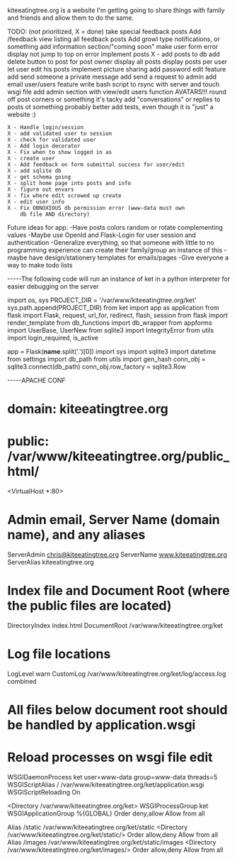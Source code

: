 kiteeatingtree.org is a website I'm getting going to share
things with family and friends and allow them to do the same.

TODO: (not prioritized, X = done)
    take special feedback posts
    Add /feedback view listing all feedback posts
    Add growl type notifications, or something
    add information section/"coming soon"
    make user form error display not jump to top on error
    implement posts
    X - add posts to db
    add delete button to post for post owner
    display all posts
    display posts per user
    let user edit his posts
    implement picture sharing
    add password edit feature
    add send someone a private message
    add send a request to admin
    add email user/users feature
    write bash script to rsync with server and touch wsgi file
    add admin section with view/edit users function
    AVATARS!!!
    round off post corners or something it's tacky
    add "conversations" or replies to posts ot something
    probably better add tests, even though it is "just" a website :)

    X - Handle login/session
    X - add validated user to session
    X - check for validated user
    X - Add login decorator
    X - Fix when to show logged in as
    X - create user
    X - Add feedback on form submittal success for user/edit
    X - add sqlite db
    X - get schema going
    X - split home page into posts and info
    X - figure out envars
    X - fix where edit screwed up create
    X - edit user info
    X - Fix OBNOXIOUS db permission error (www-data must own
        db file AND directory)


Future ideas for app:
    -Have posts colors random or rotate complementing values
    -Maybe use OpenId and Flask-Login for user session and authentication
    -Generalize everything, so that someone with little to no programming
        experience can create their family/group an instance of this
    -maybe have design/stationery templates for emails/pages
    -Give everyone a way to make todo lists

-----The following code will run an instance of ket in a python interpreter
     for easier debugging on the server

import os, sys
PROJECT_DIR = '/var/www/kiteeatingtree.org/ket'
sys.path.append(PROJECT_DIR)
from ket import app as application
from flask import Flask, request, url_for, redirect, flash, session
from flask import render_template
from db_functions import db_wrapper
from appforms import UserBase, UserNew
from sqlite3 import IntegrityError
from utils import login_required, is_active

app = Flask(__name__.split('.')[0])
import sys
import sqlite3
import datetime
from settings import db_path
from utils import gen_hash
conn_obj = sqlite3.connect(db_path)
conn_obj.row_factory = sqlite3.Row

-----APACHE CONF
# domain: kiteeatingtree.org
# public: /var/www/kiteeatingtree.org/public_html/

<VirtualHost *:80>
  # Admin email, Server Name (domain name), and any aliases
  ServerAdmin chris@kiteeatingtree.org
  ServerName  www.kiteeatingtree.org
  ServerAlias kiteeatingtree.org

  # Index file and Document Root (where the public files are located)
  DirectoryIndex index.html
  DocumentRoot /var/www/kiteeatingtree.org/ket
  # Log file locations
  LogLevel warn
  CustomLog /var/www/kiteeatingtree.org/ket/log/access.log combined

  # All files below document root should be handled by application.wsgi
  # Reload processes on wsgi file edit
  WSGIDaemonProcess ket user=www-data group=www-data threads=5
  WSGIScriptAlias / /var/www/kiteeatingtree.org/ket/application.wsgi
  WSGIScriptReloading On

  <Directory /var/www/kiteeatingtree.org/ket>
    WSGIProcessGroup ket
    WSGIApplicationGroup %{GLOBAL}
    Order deny,allow
    Allow from all
  </Directory>

  Alias /static /var/www/kiteeatingtree.org/ket/static
  <Directory /var/www/kiteeatingtree.org/ket/static/>
    Order allow,deny
    Allow from all
  </Directory>
  Alias /images /var/www/kiteeatingtree.org/ket/static/images
  <Directory /var/www/kiteeatingtree.org/ket/images/>
  Order allow,deny
  Allow from all
  </Directory>
</VirtualHost>



